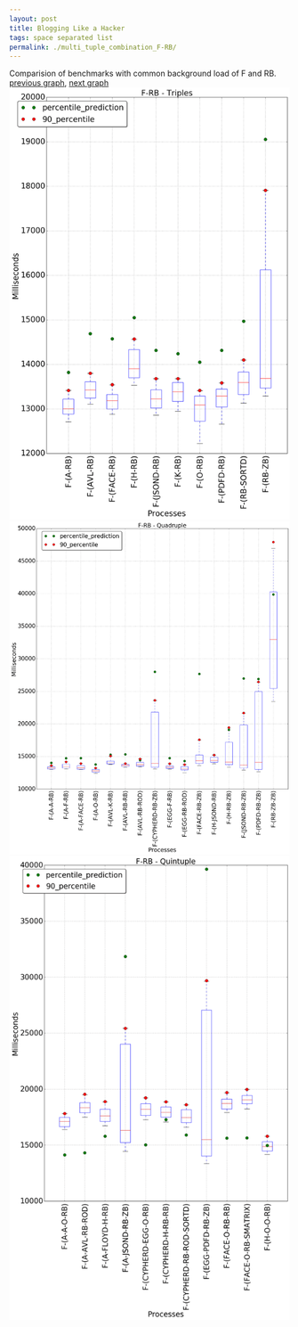 ```yaml
---
layout: post
title: Blogging Like a Hacker
tags: space separated list
permalink: ./multi_tuple_combination_F-RB/
---
```


Comparision of benchmarks with common background load of F and RB.
[previous graph](./multi_tuple_combination_F-PDFD/), [next graph](./multi_tuple_combination_F-ROD/)
<img src="./images/triple/F/F-RB_box.png" alt="graph figure"><img src="./images/quadruple/F/F-RB_box.png" alt="graph figure"><img src="./images/quintuple/F/F-RB_box.png" alt="graph figure">